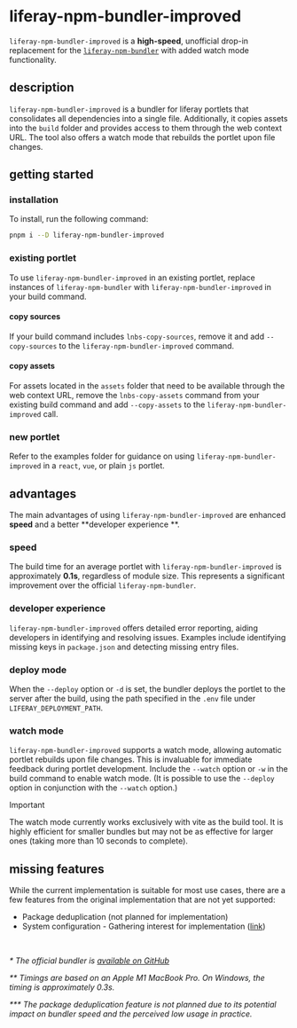 # liferay-npm-bundler-improved

`liferay-npm-bundler-improved` is a **high-speed**, unofficial drop-in replacement for
the [`liferay-npm-bundler`](https://www.npmjs.com/package/liferay-npm-bundler) with added watch mode functionality.

## description

`liferay-npm-bundler-improved` is a bundler for liferay portlets that consolidates all dependencies into a single file.
Additionally, it copies assets into the `build` folder and provides access to them through the web context URL. The tool
also offers a watch mode that rebuilds the portlet upon file changes.

## getting started

### installation

To install, run the following command:

```bash
pnpm i --D liferay-npm-bundler-improved
```

### existing portlet

To use `liferay-npm-bundler-improved` in an existing portlet, replace instances of `liferay-npm-bundler`
with `liferay-npm-bundler-improved` in your build command.

#### copy sources

If your build command includes `lnbs-copy-sources`, remove it and add `--copy-sources` to
the `liferay-npm-bundler-improved` command.

#### copy assets

For assets located in the `assets` folder that need to be available through the web context URL, remove
the `lnbs-copy-assets` command from your existing build command and add `--copy-assets` to
the `liferay-npm-bundler-improved` call.

### new portlet

Refer to the examples folder for guidance on using `liferay-npm-bundler-improved` in a `react`, `vue`, or plain `js`
portlet.

## advantages

The main advantages of using `liferay-npm-bundler-improved` are enhanced **speed** and a better **developer experience
**.

### speed

The build time for an average portlet with `liferay-npm-bundler-improved` is approximately **0.1s**, regardless of
module size. This represents a significant improvement over the official `liferay-npm-bundler`.

### developer experience

`liferay-npm-bundler-improved` offers detailed error reporting, aiding developers in identifying and resolving issues.
Examples include identifying missing keys in `package.json` and detecting missing entry files.

### deploy mode

When the `--deploy` option or `-d` is set, the bundler deploys the portlet to the server after the build, using the path
specified in the `.env` file under `LIFERAY_DEPLOYMENT_PATH`.

### watch mode

`liferay-npm-bundler-improved` supports a watch mode, allowing automatic portlet rebuilds upon file changes. This is
invaluable for immediate feedback during portlet development. Include the `--watch` option or `-w` in the build command
to enable watch mode. (It is possible to use the `--deploy` option in conjunction with the `--watch` option.)

> [!IMPORTANT]
> The watch mode currently works exclusively with vite as the build tool. It is highly efficient for smaller bundles but
> may not be as effective for larger ones (taking more than 10 seconds to complete).

## missing features

While the current implementation is suitable for most use cases, there are a few features from the original
implementation that are not yet supported:

- Package deduplication (not planned for implementation)
- System configuration - Gathering interest for
  implementation ([link](https://github.com/jwanner83/liferay-npm-bundler-improved/issues/55))

<br>

_\* The official bundler
is [available on GitHub](https://github.com/liferay/liferay-frontend-projects/tree/master/projects/js-toolkit/packages/npm-bundler)_

_\*\* Timings are based on an Apple M1 MacBook Pro. On Windows, the timing is approximately 0.3s._

_\*\*\* The package deduplication feature is not planned due to its potential impact on bundler speed and the perceived
low usage in practice._
